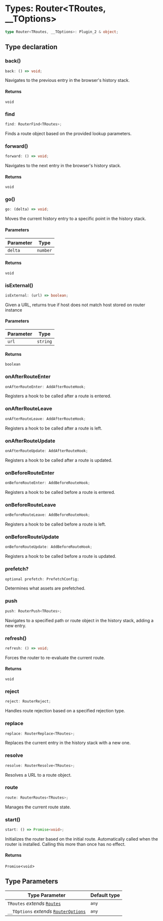 # Types: Router\<TRoutes, __TOptions\>

```ts
type Router<TRoutes, __TOptions>: Plugin_2 & object;
```

## Type declaration

### back()

```ts
back: () => void;
```

Navigates to the previous entry in the browser's history stack.

#### Returns

`void`

### find

```ts
find: RouterFind<TRoutes>;
```

Finds a route object based on the provided lookup parameters.

### forward()

```ts
forward: () => void;
```

Navigates to the next entry in the browser's history stack.

#### Returns

`void`

### go()

```ts
go: (delta) => void;
```

Moves the current history entry to a specific point in the history stack.

#### Parameters

| Parameter | Type |
| ------ | ------ |
| `delta` | `number` |

#### Returns

`void`

### isExternal()

```ts
isExternal: (url) => boolean;
```

Given a URL, returns true if host does not match host stored on router instance

#### Parameters

| Parameter | Type |
| ------ | ------ |
| `url` | `string` |

#### Returns

`boolean`

### onAfterRouteEnter

```ts
onAfterRouteEnter: AddAfterRouteHook;
```

Registers a hook to be called after a route is entered.

### onAfterRouteLeave

```ts
onAfterRouteLeave: AddAfterRouteHook;
```

Registers a hook to be called after a route is left.

### onAfterRouteUpdate

```ts
onAfterRouteUpdate: AddAfterRouteHook;
```

Registers a hook to be called after a route is updated.

### onBeforeRouteEnter

```ts
onBeforeRouteEnter: AddBeforeRouteHook;
```

Registers a hook to be called before a route is entered.

### onBeforeRouteLeave

```ts
onBeforeRouteLeave: AddBeforeRouteHook;
```

Registers a hook to be called before a route is left.

### onBeforeRouteUpdate

```ts
onBeforeRouteUpdate: AddBeforeRouteHook;
```

Registers a hook to be called before a route is updated.

### prefetch?

```ts
optional prefetch: PrefetchConfig;
```

Determines what assets are prefetched.

### push

```ts
push: RouterPush<TRoutes>;
```

Navigates to a specified path or route object in the history stack, adding a new entry.

### refresh()

```ts
refresh: () => void;
```

Forces the router to re-evaluate the current route.

#### Returns

`void`

### reject

```ts
reject: RouterReject;
```

Handles route rejection based on a specified rejection type.

### replace

```ts
replace: RouterReplace<TRoutes>;
```

Replaces the current entry in the history stack with a new one.

### resolve

```ts
resolve: RouterResolve<TRoutes>;
```

Resolves a URL to a route object.

### route

```ts
route: RouterRoutes<TRoutes>;
```

Manages the current route state.

### start()

```ts
start: () => Promise<void>;
```

Initializes the router based on the initial route. Automatically called when the router is installed. Calling this more than once has no effect.

#### Returns

`Promise`\<`void`\>

## Type Parameters

| Type Parameter | Default type |
| ------ | ------ |
| `TRoutes` *extends* [`Routes`](Routes.md) | `any` |
| `__TOptions` *extends* [`RouterOptions`](RouterOptions.md) | `any` |
